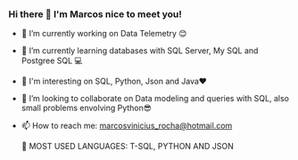 ### Hi there 👋 I'm Marcos nice to meet you!


- 🔭 I’m currently working on Data Telemetry :blush:
- 🌱 I’m currently learning databases with SQL Server, My SQL and Postgree SQL :computer:
- 👀 I'm interesting on SQL, Python, Json and Java:heart:
- 👯 I’m looking to collaborate on Data modeling and queries with SQL, also small problems envolving Python😎
- 📫 How to reach me: marcosvinicius_rocha@hotmail.com


  🎯 MOST USED LANGUAGES: T-SQL, PYTHON AND JSON
